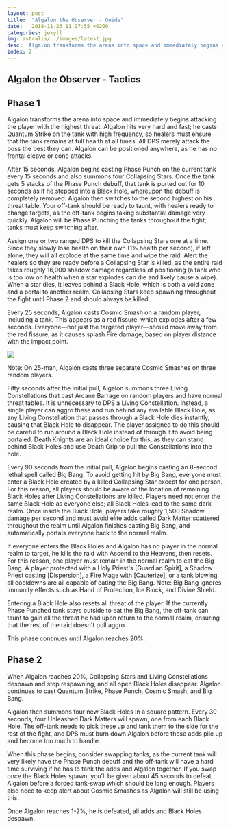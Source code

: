 ```yaml
---
layout: post
title:  "Algalon the Observer - Guide"
date:   2018-11-23 11:27:55 +0200
categories: jekyll
img: astralis/../images/latest.jpg
desc: 'Algalon transforms the arena into space and immediately begins attacking the player with the highest threat. Algalon hits very hard and fast; he casts Quantum Strike on the tank with high frequency, so healers must ensure that the tank remains at full health at all times. All DPS merely attack the boss the best they can. Algalon can be positioned anywhere, as he has no frontal cleave or cone attacks.'
index: 2
---
```

<article>
<h1 class="post-header">Algalon the Observer - Tactics</h1>
<h2>Phase 1</h2>

<p>Algalon transforms the arena into space and immediately begins attacking the player with the highest threat. Algalon hits very hard and fast; he casts Quantum Strike on the tank with high frequency, so healers must ensure that the tank remains at full health at all times. All DPS merely attack the boss the best they can. Algalon can be positioned anywhere, as he has no frontal cleave or cone attacks.</p>

<p>After 15 seconds, Algalon begins casting Phase Punch on the current tank every 15 seconds and also summons four Collapsing Stars. Once the tank gets 5 stacks of the Phase Punch debuff, that tank is ported out for 10 seconds as if he stepped into a Black Hole, whereupon the debuff is completely removed. Algalon then switches to the second highest on his threat table. Your off-tank should be ready to taunt, with healers ready to change targets, as the off-tank begins taking substantial damage very quickly. Algalon will be Phase Punching the tanks throughout the fight; tanks must keep switching after.</p>

<p>Assign one or two ranged DPS to kill the Collapsing Stars one at a time. Since they slowly lose health on their own (1% health per second), if left alone, they will all explode at the same time and wipe the raid. Alert the healers so they are ready before a Collapsing Star is killed, as the entire raid takes roughly 16,000 shadow damage regardless of positioning (a tank who is too low on health when a star explodes can die and likely cause a wipe). When a star dies, it leaves behind a Black Hole, which is both a void zone and a portal to another realm. Collapsing Stars keep spawning throughout the fight until Phase 2 and should always be killed.</p>

<p>Every 25 seconds, Algalon casts Cosmic Smash on a random player, including a tank. This appears as a red fissure, which explodes after a few seconds. Everyone—not just the targeted player—should move away from the red fissure, as it causes splash Fire damage, based on player distance with the impact point.</p>
<img src="{{ site.baseurl }}/images/latest.jpg">
<p>Note: On 25-man, Algalon casts three separate Cosmic Smashes on three random players.</p>

<p>Fifty seconds after the initial pull, Algalon summons three Living Constellations that cast Arcane Barrage on random players and have normal threat tables. It is unnecessary to DPS a Living Constellation. Instead, a single player can aggro these and run behind any available Black Hole, as any Living Constellation that passes through a Black Hole dies instantly, causing that Black Hole to disappear. The player assigned to do this should be careful to run around a Black Hole instead of through it to avoid being portaled. Death Knights are an ideal choice for this, as they can stand behind Black Holes and use Death Grip to pull the Constellations into the hole.</p>

<p>Every 90 seconds from the initial pull, Algalon begins casting an 8-second lethal spell called Big Bang. To avoid getting hit by Big Bang, everyone must enter a Black Hole created by a killed Collapsing Star except for one person. For this reason, all players should be aware of the location of remaining Black Holes after Living Constellations are killed. Players need not enter the same Black Hole as everyone else; all Black Holes lead to the same dark realm. Once inside the Black Hole, players take roughly 1,500 Shadow damage per second and must avoid elite adds called Dark Matter scattered throughout the realm until Algalon finishes casting Big Bang, and automatically portals everyone back to the normal realm.</p>

<p>If everyone enters the Black Holes and Algalon has no player in the normal realm to target, he kills the raid with Ascend to the Heavens, then resets. For this reason, one player must remain in the normal realm to eat the Big Bang. A player protected with a Holy Priest's [Guardian Spirit], a Shadow Priest casting [Dispersion], a Fire Mage with [Cauterize], or a tank blowing all cooldowns are all capable of eating the Big Bang. Note: Big Bang ignores immunity effects such as Hand of Protection, Ice Block, and Divine Shield.</p>

<p>Entering a Black Hole also resets all threat of the player. If the currently Phase Punched tank stays outside to eat the Big Bang, the off-tank can taunt to gain all the threat he had upon return to the normal realm, ensuring that the rest of the raid doesn't pull aggro.</p>

<p>This phase continues until Algalon reaches 20%.</p>
<h2>Phase 2</h2>

<p>When Algalon reaches 20%, Collapsing Stars and Living Constellations despawn and stop respawning, and all open Black Holes disappear. Algalon continues to cast Quantum Strike, Phase Punch, Cosmic Smash, and Big Bang.</p>

<p>Algalon then summons four new Black Holes in a square pattern. Every 30 seconds, four Unleashed Dark Matters will spawn, one from each Black Hole. The off-tank needs to pick these up and tank them to the side for the rest of the fight, and DPS must burn down Algalon before these adds pile up and become too much to handle.</p>

<p>When this phase begins, consider swapping tanks, as the current tank will very likely have the Phase Punch debuff and the off-tank will have a hard time surviving if he has to tank the adds and Algalon together. If you swap once the Black Holes spawn, you'll be given about 45 seconds to defeat Algalon before a forced tank-swap which should be long enough. Players also need to keep alert about Cosmic Smashes as Algalon will still be using this.</p>

<p>Once Algalon reaches 1-2%, he is defeated, all adds and Black Holes despawn.</p>
